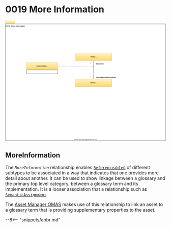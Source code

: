 <!-- SPDX-License-Identifier: CC-BY-4.0 -->
<!-- Copyright Contributors to the Egeria project. -->

# 0019 More Information

![UML](0019-More-Information.svg)

## MoreInformation

The *`MoreInformation`* relationship enables [`Referenceable`s](/egeria-docs/types/0/0010-Base-Model/#referenceable) of different subtypes to be associated in a way that indicates that one provides more detail about another. It can be used to show linkage between a glossary and the primary top level category, between a glossary term and its implementation. It is a looser association that a relationship such as [`SemanticAssignment`](/egeria-docs/types/3/0370-semantic-assignment/#semanticassignment).

The [Asset Manager OMAS](/egeria-docs/services/omas/asset-manager/overview) makes use of this relationship to link an asset to a glossary term that is providing supplementary properties to the asset.

--8<-- "snippets/abbr.md"
